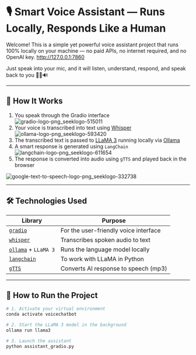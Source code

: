 # 🎙️ Smart Voice Assistant — Runs Locally, Responds Like a Human

Welcome! This is a simple yet powerful voice assistant project that runs 100% locally on your machine — no paid APIs, no internet required, and no OpenAI key. http://127.0.0.1:7860

Just speak into your mic, and it will listen, understand, respond, and speak back to you 🔁🧠🔊


---

## 🧠 How It Works

1. You speak through the Gradio interface
   ![gradio-logo-png_seeklogo-515011](https://github.com/user-attachments/assets/c122637a-eff6-4992-9061-69ad651266c1)
2. Your voice is transcribed into text using [Whisper](https://github.com/openai/whisper)                                                                                       ![ollama-logo-png_seeklogo-593420](https://github.com/user-attachments/assets/ef336bb4-cd04-48d0-9ff3-68c75de3677f)
3. The transcribed text is passed to [LLaMA 3](https://ollama.com) running locally via [Ollama](https://ollama.com)
4. A smart response is generated using `LangChain`                                                                                                                              ![langchain-logo-png_seeklogo-611654](https://github.com/user-attachments/assets/cc5f6370-7213-4965-a143-655df54b9630)
5. The response is converted into audio using `gTTS` and played back in the browser

![google-text-to-speech-logo-png_seeklogo-332738](https://github.com/user-attachments/assets/a34e3599-38bf-4b24-ac7b-272b8f29fae2)

---

## 🛠️ Technologies Used

| Library | Purpose |
|--------|---------|
| [`gradio`](https://www.gradio.app/) | For the user-friendly voice interface |
| [`whisper`](https://github.com/openai/whisper) | Transcribes spoken audio to text |
| [`ollama`](https://ollama.com) + `LLaMA 3` | Runs the language model locally |
| [`langchain`](https://python.langchain.com/) | To work with LLaMA in Python |
| [`gTTS`](https://pypi.org/project/gTTS/) | Converts AI response to speech (mp3) |

---

## 🚀 How to Run the Project

```bash
# 1. Activate your virtual environment
conda activate voicechatbot

# 2. Start the LLaMA 3 model in the background
ollama run llama3

# 3. Launch the assistant
python assistant_gradio.py
